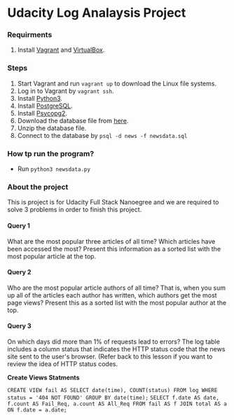 # Udacity Log Analaysis Project

### Requirments
1. Install [Vagrant](https://www.vagrantup.com/downloads.html "vagrant") and [VirtualBox](https://www.virtualbox.org/wiki/Downloads "VirtualBox").


### Steps
1. Start Vagrant and run `vagrant up` to download  the Linux file systems.
2. Log in to Vagrant by `vagrant ssh`.
3. Install [Python3](https://www.python.org/downloads/ "Python3").
4. Install [PostgreSQL](https://www.postgresql.org/download/ "PostgreSQL").
5. Install [Psycopg2](http://initd.org/psycopg/download/ "Psycopg").
6. Download the database file from [here](https://d17h27t6h515a5.cloudfront.net/topher/2016/August/57b5f748_newsdata/newsdata.zip.).
7. Unzip the database file.
8. Connect to the database by `psql -d news -f newsdata.sql`

### How tp run the program?
- Run `python3 newsdata.py`

### About the project
This is project is for Udacity Full Stack Nanoegree and we are required to solve 3 problems in order to finish this project.

#### Query 1
What are the most popular three articles of all time? Which articles have been accessed the most? Present this information as a sorted list with the most popular article at the top.

#### Query 2
Who are the most popular article authors of all time? That is, when you sum up all of the articles each author has written, which authors get the most page views? Present this as a sorted list with the most popular author at the top.

#### Query 3
On which days did more than 1% of requests lead to errors? The log table includes a column status that indicates the HTTP status code that the news site sent to the user's browser. (Refer back to this lesson if you want to review the idea of HTTP status codes.

**Create Views Statments**

`CREATE VIEW fail AS SELECT date(time), COUNT(status) FROM log WHERE status = '404 NOT FOUND' GROUP BY date(time);`
`SELECT f.date AS date, f.count AS Fail_Req, a.count AS All_Req FROM fail AS f JOIN total AS a ON f.date = a.date;`

